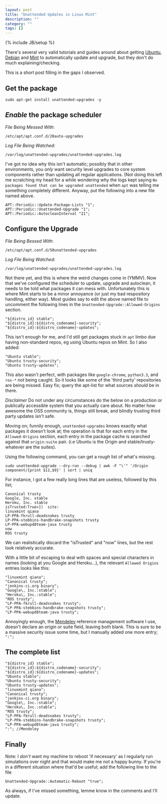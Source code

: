 ```yaml
---
layout: post
title: "Unattended Updates in Linux Mint"
description: ""
category: ""
tags: []
---
```

{% include JB/setup %}

There's several very valid tutorials and guides around about getting [Ubuntu](https://help.ubuntu.com/community/AutomaticSecurityUpdates), [Debian](https://wiki.debian.org/UnattendedUpgrades) and [Mint](http://community.linuxmint.com/tutorial/view/1217) to automatically update and upgrade, but they don't do much explaining/checking. 

This is a short post filling in the gaps I observed. 


## Get the package

`sudo apt-get install unattended-upgrades -y`

## *Enable* the package scheduler

*File Being Messed With*: 

`/etc/apt/apt.conf.d/20auto-upgrades`

*Log File Being Watched*: 

`/var/log/unattended-upgrades/unattended-upgrades.log` 

I've got no idea why this isn't automatic; possibly that in other environments, you *only* want security level upgrades to core system components rather than updating all regular applications. (Not doing this left me scratching my head for a while wondering why the logs kept saying `No packages found that can be upgraded unattended` when `apt` was telling me something completely different. Anyway, put the following into a new file named above. 

    APT::Periodic::Update-Package-Lists "1";
    APT::Periodic::Unattended-Upgrade "1";
    APT::Periodic::AutocleanInterval "21";

## Configure the Upgrade

*File Being Bessed With*: 

`/etc/apt/apt.conf.d/50unattended-upgrades`

*Log File Being Watched*: 

`/var/log/unattended-upgrades/unattended-upgrades.log` 

Not there yet, and this is where the weird changes come in (YMMV). Now that we've configured the scheduler to update, upgrade and autoclean, it needs to be told what packages it can mess with. Unfortunately this is where Mint starts to be a minor annoyance (or just my bad respository handling, either way). Most guides say to edit the above named file to uncomment the following lines in the `Unattended-Upgrade::Allowed-Origins` section.

    "${distro_id} stable";
    "${distro_id}:${distro_codename}-security";
    "${distro_id}:${distro_codename}-updates";

This isn't enough for me, and I'd still get packages stuck in `apt` limbo due having non-standard repos, eg using Ubuntu repos on Mint. So I also added:

    "Ubuntu stable";
    "Ubuntu trusty-security";
    "Ubuntu trusty-updates";

This also wasn't perfect, with packages like `google-chrome`, `python3.3`, and `ros-*` not being caught. So it looks like some of the 'third party' repositories are being missed. Easy fix; query the apt-list for what sources *should* be in there.

*Disclaimer* Do not under any circumstances do the below on a production or publically accessible system that you actually care about. No matter how awesome the OSS community is, things still break, and blindly trusting third party updates isn't safe.

Moving on; funnily enough, `unattended-upgrades` knows exactly what packages it doesn't look at; the operation is that for each entry in the `Allowed-Origins` section, each entry in the package cache is searched against that `origin:suite` pair. (i.e Ubuntu is the Origin and stable/trusty-whatever are the suites).

Using the following command, you can get a *rough* list of what's missing. 

    sudo unattended-upgrade --dry-run --debug | awk -F "\'" '/Origin component/{print $11,$9}' | sort | uniq 

For instance, I got a few really long lines that are useless, followed by this list;

    Canonical trusty
    Google, Inc. stable
    Heroku, Inc. stable
    isTrusted:True>])  site:
    linuxmint qiana
    LP-PPA-fkrull-deadsnakes trusty
    LP-PPA-stebbins-handbrake-snapshots trusty
    LP-PPA-webupd8team-java trusty
    now
    ROS trusty

We can realistically discard the "isTrusted" and "now" lines, but the rest look relatively accurate. 

With a little bit of escaping to deal with spaces and special characters in names (looking at you Google and Heroku...), the relevant `Allowed Origins` entries looks like this:


    "linuxmint qiana";
    "Canonical trusty";
    "jenkins-ci.org binary";
    "Google\, Inc.:stable";
    "Heroku\, Inc.:stable";
    "ROS trusty";
    "LP-PPA-fkrull-deadsnakes trusty";
    "LP-PPA-stebbins-handbrake-snapshots trusty";
    "LP-PPA-webupd8team-java trusty";

Annoyingly enough, the [Mendeley](http://www.mendeley.com) reference management software I use, doesn't declare an origin or suite field, leaving both blank. This is sure to be a massive security issue some time, but I manually added one more entry; `":";`

## The complete list
    "${distro_id} stable";
    "${distro_id}:${distro_codename}-security";
    "${distro_id}:${distro_codename}-updates";
    "Ubuntu stable";
    "Ubuntu trusty-security";
    "Ubuntu trusty-updates";
    "linuxmint qiana";
    "Canonical trusty";
    "jenkins-ci.org binary";
    "Google\, Inc.:stable";
    "Heroku\, Inc.:stable";
    "ROS trusty";
    "LP-PPA-fkrull-deadsnakes trusty";
    "LP-PPA-stebbins-handbrake-snapshots trusty";
    "LP-PPA-webupd8team-java trusty";
    ":"; //Mendeley

## Finally
Note: I *don't* want my machine to reboot 'if necessary' as I regularly run simulations over night and that would make me not a happy bunny. If you're in a different situation where that'd be useful; add the following line to the file

`Unattended-Upgrade::Automatic-Reboot "true";`

As always, if I've missed something, lemme know in the comments and I'll update.

